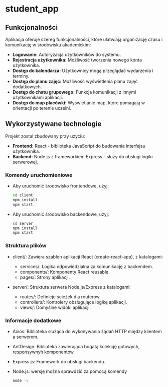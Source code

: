# student_app

## Funkcjonalności
Aplikacja oferuje szereg funkcjonalności, które ułatwiają organizację czasu i komunikację w środowisku akademickim:
- **Logowanie:** Autoryzacja użytkowników do systemu.
- **Rejestracja użytkownika:** Możliwość tworzenia nowego konta użytkownika.
- **Dostęp do kalendarza:** Użytkownicy mogą przeglądać  wydarzenia i terminy.
- **Dostęp do planu zajęć:** Możliwość wyświetlenia  planu zajęć dodatkowych.
- **Dostęp do chatu grupowego:** Funkcja komunikacji z innymi użytkownikami aplikacji.
- **Dostęp do map placówki:** Wyświetlanie map, które pomagają w orientacji po terenie uczelni.

## Wykorzystywane technologie
Projekt został zbudowany przy użyciu:
- **Frontend:** React - biblioteka JavaScript do budowania interfejsu użytkownika.
- **Backend:** Node.js z frameworkiem Express - służy do obsługi logiki serwerowej.

### Komendy uruchomieniowe
- Aby uruchomić środowisko frontendowe, użyj:
  ```bash
  cd client
  npm install
  npm start
- Aby uruchomić środowisko backendowe, użyj:
  ```bash
  cd server
  npm install
  npm start

### Struktura plików
- client/: Zawiera szablon aplikacji React (create-react-app), z katalogami:
  - services/: Logika odpowiedzialna za komunikację z backendem.
  - components/: Komponenty React reusable.
  - pages/: Strony aplikacji.

- server/: Struktura serwera Node.js/Express z katalogami:
  - routes/: Definicje ścieżek dla routerów.
  - controllers/: Kontrolery obsługujące logikę aplikacji.
  - views/: Domyślne widoki aplikacji.

### Informacje dodatkowe
- Axios: Biblioteka służąca do wykonywania żądań HTTP między klientem a serwerem.
- AntDesign: Biblioteka zawierająca bogatą kolekcję gotowych, responsywnyh komponentów.
- Express.js: Framework do obsługi backendu.
- Node.js: wersję można sprawdzić za pomocą komendy

  ```bash
  node -v

